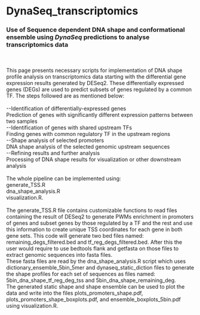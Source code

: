 # DynaSeq_transcriptomics

### Use of Sequence dependent DNA shape and conformational ensemble using <i> DynaSeq </i> predictions to analyse transcriptomics data <br>
 <br>
 <br>
This page presents necessary scripts for implementation of DNA shape profile analysis on transcriptomics data starting with the differential gene expression results generated by DESeq2. These differentially expressed genes (DEGs) are used to predict subsets of genes regulated by a common TF. The steps followed are as mentioned below: <br>
 <br>
--Identification of differentially-expressed genes <br>
  Prediction of genes with significantly different expression patterns between two samples <br>
--Identification of genes with shared upstream TFs <br>
  Finding genes with common regulatory TF in the upstream regions <br>
--Shape analysis of selected promoters <br>
  DNA shape analysis of the selected genomic upstream sequences <br>
--Refining results and further analysis <br>
  Processing of DNA shape results for visualization or other downstream analysis <br>
 <br>
The whole pipeline can be implemented using: <br>
	generate_TSS.R <br>
	dna_shape_analysis.R <br>
	visualization.R. <br>
 <br>
The generate_TSS.R file  contains customizable functions to  read files containing the result of DESeq2  to generate PWMs enrichment in promoters of genes and subset genes by those regulated by a TF and the rest and use this information to create unique TSS coordinates for each gene in both gene sets. This code will generate two bed files named: remaining_degs_filtered.bed and tf_reg_degs_filtered.bed. After this the user would require to use bedtools flank and getfasta on those files to extract genomic sequences into fasta files. <br>
These fasta files are read by the dna_shape_analysis.R script which uses dictionary_ensemble_5bin_5mer and dynaseq_static_diction files to generate the shape profiles for each set of sequences as files named: 5bin_dna_shape_tf_reg_deg_tss and 5bin_dna_shape_remaining_deg. <br>
The generated static shape and shape ensemble can be used to plot the data and write into the files plots_promoters_shape.pdf, plots_promoters_shape_boxplots.pdf, and ensemble_boxplots_5bin.pdf using visualization.R. <br>

